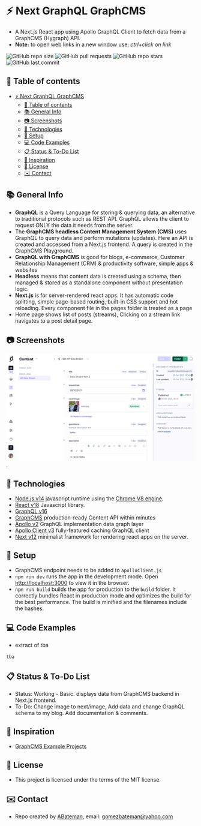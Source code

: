 # :zap: Next GraphQL GraphCMS

* A Next.js React app using Apollo GraphQL Client to fetch data from a GraphCMS (Hygraph) API.
* **Note:** to open web links in a new window use: _ctrl+click on link_

![GitHub repo size](https://img.shields.io/github/repo-size/AndrewJBateman/next-graphql-graphcms?style=plastic)
![GitHub pull requests](https://img.shields.io/github/issues-pr/AndrewJBateman/next-graphql-graphcms?style=plastic)
![GitHub repo stars](https://img.shields.io/github/stars/AndrewJBateman/next-graphql-graphcms?style=plastic)
![GitHub last commit](https://img.shields.io/github/last-commit/AndrewJBateman/next-graphql-graphcms?style=plastic)

## :page_facing_up: Table of contents

* [:zap: Next GraphQL GraphCMS](#zap-next-graphql-graphcms)
  * [:page_facing_up: Table of contents](#page_facing_up-table-of-contents)
  * [:books: General Info](#books-general-info)
  * [:camera: Screenshots](#camera-screenshots)
  * [:signal_strength: Technologies](#signal_strength-technologies)
  * [:floppy_disk: Setup](#floppy_disk-setup)
  * [:computer: Code Examples](#computer-code-examples)
  * [:clipboard: Status & To-Do List](#clipboard-status--to-do-list)
  * [:clap: Inspiration](#clap-inspiration)
  * [:file_folder: License](#file_folder-license)
  * [:envelope: Contact](#envelope-contact)

## :books: General Info

* **GraphQL** is a Query Language for storing & querying data, an alternative to traditional protocols such as REST API. GraphQL allows the client to request ONLY the data it needs from the server.
* The **GraphCMS headless Content Management System (CMS)** uses GraphQL to query data and perform mutations (updates). Here an API is created and accessed from a Next.js frontend. A query is created in the GraphCMS Playground.
* **GraphQL with GraphCMS** is good for blogs, e-commerce, Customer Relationship Management (CRM) & productivity software, simple apps & websites
* **Headless** means that content data is created using a schema, then managed & stored as a standalone component without presentation logic.
* **Next.js** is for server-rendered react apps. It has automatic code splitting, simple page-based routing, built-in CSS support and hot reloading. Every component file in the pages folder is treated as a page
* Home page shows list of posts (streams), Clicking on a stream link navigates to a post detail page.

## :camera: Screenshots

![Example screenshot](./imgs/graphcms.png).

## :signal_strength: Technologies

* [Node.js v14](https://nodejs.org/) javascript runtime using the [Chrome V8 engine](https://v8.dev/).
* [React v18](https://reactjs.org/) Javascript library.
* [GraphQL v16](https://github.com/graphql/graphql-js)
* [GraphCMS](https://graphcms.com/) production-ready Content API within minutes
* [Apollo v2](https://www.apollographql.com/) GraphQL implementation data graph layer
* [Apollo Client v3](https://www.npmjs.com/package/apollo-client) fully-featured caching GraphQL client
* [Next v12](https://nextjs.org/) minimalist framework for rendering react apps on the server.

## :floppy_disk: Setup

* GraphCMS endpoint needs to be added to `apolloClient.js`
* `npm run dev` runs the app in the development mode. Open [http://localhost:3000](http://localhost:3000) to view it in the browser.
* `npm run build` builds the app for production to the `build` folder. It correctly bundles React in production mode and optimizes the build for the best performance. The build is minified and the filenames include the hashes.

## :computer: Code Examples

* extract of tba

```javascript
tba
```

## :clipboard: Status & To-Do List

* Status: Working - Basic. displays data from GraphCMS backend in Next.js frontend.
* To-Do: Change image to next/image, Add data and change GraphQL schema to my blog. Add documentation & comments.

## :clap: Inspiration

* [GraphCMS Example Projects](https://github.com/GraphCMS/graphcms-examples)

## :file_folder: License

* This project is licensed under the terms of the MIT license.

## :envelope: Contact

* Repo created by [ABateman](https://github.com/AndrewJBateman), email: gomezbateman@yahoo.com
